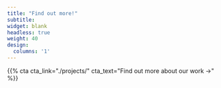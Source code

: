 ```yaml
---
title: "Find out more!"
subtitle:
widget: blank
headless: true
weight: 40
design:
  columns: '1'
---
```


{{% cta cta_link="./projects/" cta_text="Find out more about our work →" %}}